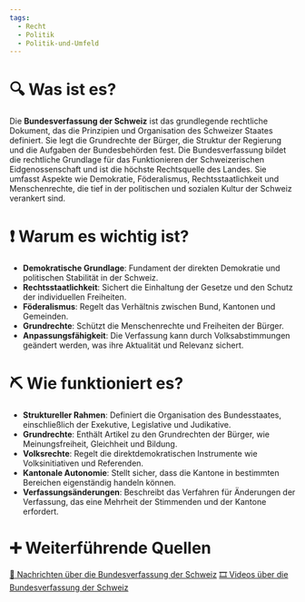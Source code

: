 ```yaml
---
tags:
  - Recht
  - Politik
  - Politik-und-Umfeld
---
```

# 🔍 Was ist es?

Die **Bundesverfassung der Schweiz** ist das grundlegende rechtliche Dokument, das die Prinzipien und Organisation des Schweizer Staates definiert. Sie legt die Grundrechte der Bürger, die Struktur der Regierung und die Aufgaben der Bundesbehörden fest. Die Bundesverfassung bildet die rechtliche Grundlage für das Funktionieren der Schweizerischen Eidgenossenschaft und ist die höchste Rechtsquelle des Landes. Sie umfasst Aspekte wie Demokratie, Föderalismus, Rechtsstaatlichkeit und Menschenrechte, die tief in der politischen und sozialen Kultur der Schweiz verankert sind.

# ❗ Warum es wichtig ist?

- **Demokratische Grundlage**: Fundament der direkten Demokratie und politischen Stabilität in der Schweiz.
- **Rechtsstaatlichkeit**: Sichert die Einhaltung der Gesetze und den Schutz der individuellen Freiheiten.
- **Föderalismus**: Regelt das Verhältnis zwischen Bund, Kantonen und Gemeinden.
- **Grundrechte**: Schützt die Menschenrechte und Freiheiten der Bürger.
- **Anpassungsfähigkeit**: Die Verfassung kann durch Volksabstimmungen geändert werden, was ihre Aktualität und Relevanz sichert.

# ⛏ Wie funktioniert es?

- **Struktureller Rahmen**: Definiert die Organisation des Bundesstaates, einschließlich der Exekutive, Legislative und Judikative.
- **Grundrechte**: Enthält Artikel zu den Grundrechten der Bürger, wie Meinungsfreiheit, Gleichheit und Bildung.
- **Volksrechte**: Regelt die direktdemokratischen Instrumente wie Volksinitiativen und Referenden.
- **Kantonale Autonomie**: Stellt sicher, dass die Kantone in bestimmten Bereichen eigenständig handeln können.
- **Verfassungsänderungen**: Beschreibt das Verfahren für Änderungen der Verfassung, das eine Mehrheit der Stimmenden und der Kantone erfordert.

# ➕ Weiterführende Quellen
[📄 Nachrichten über die Bundesverfassung der Schweiz](https://www.google.com/search?q=Bundesverfassung+Schweiz&tbm=nws)
[🎞 Videos über die Bundesverfassung der Schweiz](https://www.google.com/search?q=Bundesverfassung+Schweiz&tbm=vid)